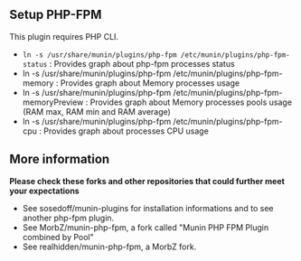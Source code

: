 Setup PHP-FPM
-------------

This plugin requires PHP CLI.

- `ln -s /usr/share/munin/plugins/php-fpm /etc/munin/plugins/php-fpm-status` : Provides graph about php-fpm processes status  
- ln -s /usr/share/munin/plugins/php-fpm /etc/munin/plugins/php-fpm-memory : Provides graph about Memory processes usage  
- ln -s /usr/share/munin/plugins/php-fpm /etc/munin/plugins/php-fpm-memoryPreview : Provides graph about Memory processes pools usage (RAM max, RAM min and RAM average)  
- ln -s /usr/share/munin/plugins/php-fpm /etc/munin/plugins/php-fpm-cpu : Provides graph about processes CPU usage  

More information
----------------

**Please check these forks and other repositories that could further meet your expectations**

- See sosedoff/munin-plugins for installation informations and to see another php-fpm plugin.
- See MorbZ/munin-php-fpm, a fork called "Munin PHP FPM Plugin combined by Pool"
- See realhidden/munin-php-fpm, a MorbZ fork.
